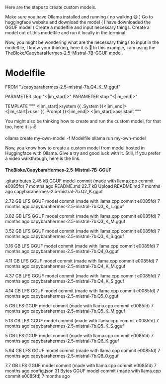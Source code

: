 Here are the steps to create custom models.

Make sure you have Ollama installed and running ( no walking 😄 )
Go to huggingface website and download the model ( I have downloaded the GGUF model )
Create a modelfile and input necessary things.
Create a model out of this modelfile and run it locally in the terminal.

Now, you might be wondering what are the necessary things to input in the modelfile, I know your thinking, here it is 🤗 In this example, I am using the TheBloke/CapybaraHermes-2.5-Mistral-7B-GGUF model.

# Modelfile

FROM "./capybarahermes-2.5-mistral-7b.Q4_K_M.gguf"

PARAMETER stop "<|im_start|>"
PARAMETER stop "<|im_end|>"

TEMPLATE """
<|im_start|>system
{{ .System }}<|im_end|>
<|im_start|>user
{{ .Prompt }}<|im_end|>
<|im_start|>assistant
"""

You might also be thinking how to create and run the custom model, for that too, here it is ✌️

ollama create my-own-model -f Modelfile
ollama run my-own-model

Now, you know how to create a custom model from model hosted in Huggingface with Ollama. Give a try and good luck with it. Still, If you prefer a video walkthrough, here is the link.

#### TheBloke/CapybaraHermes-2.5-Mistral-7B-GGUF

.gitattributes
2.45 kB
GGUF model commit (made with llama.cpp commit e0085fd)
7 months ago
README.md
22.7 kB
Upload README.md
7 months ago
capybarahermes-2.5-mistral-7b.Q2_K.gguf

2.72 GB
LFS
GGUF model commit (made with llama.cpp commit e0085fd)
7 months ago
capybarahermes-2.5-mistral-7b.Q3_K_L.gguf

3.82 GB
LFS
GGUF model commit (made with llama.cpp commit e0085fd)
7 months ago
capybarahermes-2.5-mistral-7b.Q3_K_M.gguf

3.52 GB
LFS
GGUF model commit (made with llama.cpp commit e0085fd)
7 months ago
capybarahermes-2.5-mistral-7b.Q3_K_S.gguf

3.16 GB
LFS
GGUF model commit (made with llama.cpp commit e0085fd)
7 months ago
capybarahermes-2.5-mistral-7b.Q4_0.gguf

4.11 GB
LFS
GGUF model commit (made with llama.cpp commit e0085fd)
7 months ago
capybarahermes-2.5-mistral-7b.Q4_K_M.gguf

4.37 GB
LFS
GGUF model commit (made with llama.cpp commit e0085fd)
7 months ago
capybarahermes-2.5-mistral-7b.Q4_K_S.gguf

4.14 GB
LFS
GGUF model commit (made with llama.cpp commit e0085fd)
7 months ago
capybarahermes-2.5-mistral-7b.Q5_0.gguf

5 GB
LFS
GGUF model commit (made with llama.cpp commit e0085fd)
7 months ago
capybarahermes-2.5-mistral-7b.Q5_K_M.gguf

5.13 GB
LFS
GGUF model commit (made with llama.cpp commit e0085fd)
7 months ago
capybarahermes-2.5-mistral-7b.Q5_K_S.gguf

5 GB
LFS
GGUF model commit (made with llama.cpp commit e0085fd)
7 months ago
capybarahermes-2.5-mistral-7b.Q6_K.gguf

5.94 GB
LFS
GGUF model commit (made with llama.cpp commit e0085fd)
7 months ago
capybarahermes-2.5-mistral-7b.Q8_0.gguf

7.7 GB
LFS
GGUF model commit (made with llama.cpp commit e0085fd)
7 months ago
config.json
31 Bytes
GGUF model commit (made with llama.cpp commit e0085fd)
7 months ago
